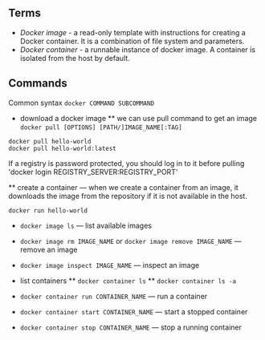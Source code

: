 ## Terms
* *Docker image* - a read-only template with instructions for creating a Docker container. It is a combination of file system and parameters.
* *Docker container* - a runnable instance of docker image. A container is isolated from the host by default. 
 
## Commands
Common syntax `docker COMMAND SUBCOMMAND`

* download a docker image
** we can use pull command to get an image `docker pull [OPTIONS] [PATH/]IMAGE_NAME[:TAG]`
``` 
docker pull hello-world
docker pull hello-world:latest
```
If a registry is password protected, you should log in to it before pulling 'docker login REGISTRY_SERVER:REGISTRY_PORT'

** create a container — when we create a container from an image, it downloads the image from the repository if it is not available in the host.
``` 
docker run hello-world
```

* `docker image ls` — list available images

* `docker image rm IMAGE_NAME` or `docker image remove IMAGE_NAME` — remove an image

* `docker image inspect IMAGE_NAME` — inspect an image

* list containers
** `docker container ls`
** `docker container ls -a`

* `docker container run CONTAINER_NAME` — run a container

* `docker container start CONTAINER_NAME` — start a stopped container

* `docker container stop CONTAINER_NAME` — stop a running container